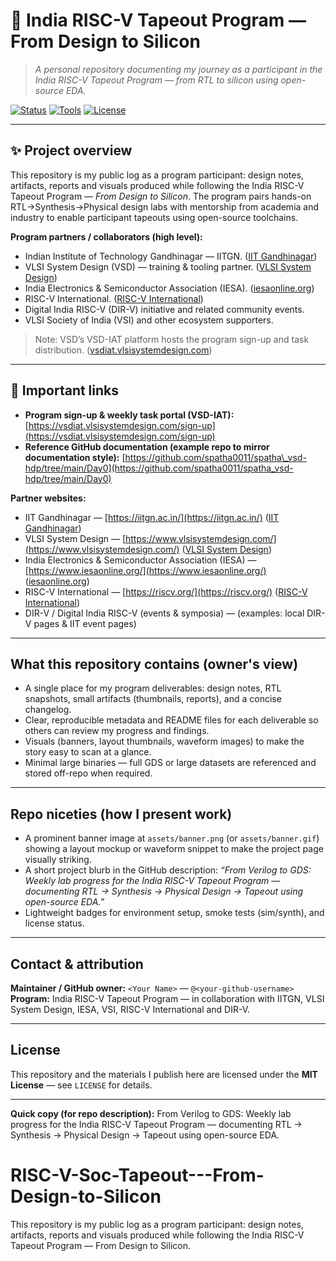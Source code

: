 # 🚀 India RISC-V Tapeout Program — From Design to Silicon

> *A personal repository documenting my journey as a participant in the India RISC-V Tapeout Program — from RTL to silicon using open-source EDA.*

[![Status](https://img.shields.io/badge/status-in_progress-orange)]() [![Tools](https://img.shields.io/badge/tools-Yosys%20%7C%20OpenLane%20%7C%20Magic-blue)]() [![License](https://img.shields.io/badge/license-MIT-blue.svg)]()

---

## ✨ Project overview

This repository is my public log as a program participant: design notes, artifacts, reports and visuals produced while following the India RISC-V Tapeout Program — *From Design to Silicon*. The program pairs hands-on RTL→Synthesis→Physical design labs with mentorship from academia and industry to enable participant tapeouts using open-source toolchains.

**Program partners / collaborators (high level):**

* Indian Institute of Technology Gandhinagar — IITGN. ([IIT Gandhinagar][1])
* VLSI System Design (VSD) — training & tooling partner. ([VLSI System Design][2])
* India Electronics & Semiconductor Association (IESA). ([iesaonline.org][3])
* RISC-V International. ([RISC-V International][4])
* Digital India RISC-V (DIR-V) initiative and related community events.
* VLSI Society of India (VSI) and other ecosystem supporters.

> Note: VSD’s VSD-IAT platform hosts the program sign-up and task distribution. ([vsdiat.vlsisystemdesign.com][5])

---

## 📌 Important links

* **Program sign-up & weekly task portal (VSD-IAT):**
  [https://vsdiat.vlsisystemdesign.com/sign-up](https://vsdiat.vlsisystemdesign.com/sign-up)
* **Reference GitHub documentation (example repo to mirror documentation style):**
  [https://github.com/spatha0011/spatha\_vsd-hdp/tree/main/Day0](https://github.com/spatha0011/spatha_vsd-hdp/tree/main/Day0)

**Partner websites:**

* IIT Gandhinagar — [https://iitgn.ac.in/](https://iitgn.ac.in/) ([IIT Gandhinagar][1])
* VLSI System Design — [https://www.vlsisystemdesign.com/](https://www.vlsisystemdesign.com/) ([VLSI System Design][2])
* India Electronics & Semiconductor Association (IESA) — [https://www.iesaonline.org/](https://www.iesaonline.org/) ([iesaonline.org][3])
* RISC-V International — [https://riscv.org/](https://riscv.org/) ([RISC-V International][4])
* DIR-V / Digital India RISC-V (events & symposia) — (examples: local DIR-V pages & IIT event pages)

---

## What this repository contains (owner's view)

* A single place for my program deliverables: design notes, RTL snapshots, small artifacts (thumbnails, reports), and a concise changelog.
* Clear, reproducible metadata and README files for each deliverable so others can review my progress and findings.
* Visuals (banners, layout thumbnails, waveform images) to make the story easy to scan at a glance.
* Minimal large binaries — full GDS or large datasets are referenced and stored off-repo when required.

---

## Repo niceties (how I present work)

* A prominent banner image at `assets/banner.png` (or `assets/banner.gif`) showing a layout mockup or waveform snippet to make the project page visually striking.
* A short project blurb in the GitHub description:
  *“From Verilog to GDS: Weekly lab progress for the India RISC-V Tapeout Program — documenting RTL → Synthesis → Physical Design → Tapeout using open-source EDA.”*
* Lightweight badges for environment setup, smoke tests (sim/synth), and license status.

---

## Contact & attribution

**Maintainer / GitHub owner:** `<Your Name>` — `@<your-github-username>`
**Program:** India RISC-V Tapeout Program — in collaboration with IITGN, VLSI System Design, IESA, VSI, RISC-V International and DIR-V.

---

## License

This repository and the materials I publish here are licensed under the **MIT License** — see `LICENSE` for details.

---

**Quick copy (for repo description):**
From Verilog to GDS: Weekly lab progress for the India RISC-V Tapeout Program — documenting RTL → Synthesis → Physical Design → Tapeout using open-source EDA.

[1]: https://iitgn.ac.in/?utm_source=chatgpt.com "IIT Gandhinagar | Home"
[2]: https://www.vlsisystemdesign.com/?utm_source=chatgpt.com "VLSI System Design: Home"
[3]: https://www.iesaonline.org/?utm_source=chatgpt.com "IESA"
[4]: https://riscv.org/?utm_source=chatgpt.com "RISC-V International"
[5]: https://vsdiat.vlsisystemdesign.com/sign-up?utm_source=chatgpt.com "Create a Free Account - VSDIAT"
# RISC-V-Soc-Tapeout---From-Design-to-Silicon
This repository is my public log as a program participant: design notes, artifacts, reports and visuals produced while following the India RISC-V Tapeout Program — From Design to Silicon.
